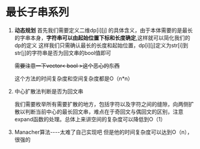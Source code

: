 # 最长子串系列

1. **动态规划**
   首先我们需要定义二维dp[i][j] 的具体含义，由于本体需要的是最长的字串本身，**字符串可以由起始位置下标和长度确定**,这样就可以简化我们的dp的定义
   这样我们只需确认最长的长度和起始位置，dp[i][j]定义为str[i]到str[j]的字符串是否为回文串的bool值即可

   ~~需要注意一下vector< bool >这个恶心的东西~~

   这个方法的时间复杂度和空间复杂度都是O（n*n）
2. 中心扩散法判断是否为回文串

   我们需要枚举所有需要扩散的地方，包括字符以及字符之间的缝隙，向两侧扩散以判断当前中心的最长回文串，难点在于奇回文与偶回文的区别，注意expand函数的处理。总体上来讲空间的复杂度可以降低到O（1）
3. Manacher算法----太难了自己实现吧 但是他的时间复杂度可以达到O（n），很强的
